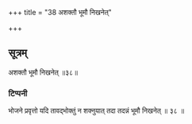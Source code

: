 +++
title = "38 अशक्तौ भूमौ निखनेत्"

+++
## सूत्रम्
अशक्तौ भूमौ निखनेत् ॥३८॥  
### टिप्पनी
भोजने प्रवृत्तो यदि तावद्भोक्तुं न शक्नुयात् तदा तदन्नं भूमौ निखनेत् ॥ ३८ ॥  

